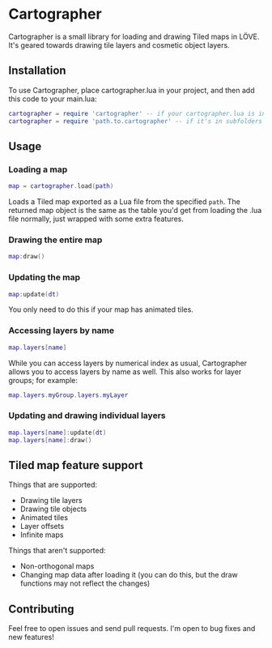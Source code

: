 # Cartographer
Cartographer is a small library for loading and drawing Tiled maps in LÖVE. It's geared towards drawing tile layers and cosmetic object layers.

## Installation
To use Cartographer, place cartographer.lua in your project, and then add this code to your main.lua:
```lua
cartographer = require 'cartographer' -- if your cartographer.lua is in the root directory
cartographer = require 'path.to.cartographer' -- if it's in subfolders
```

## Usage

### Loading a map
```lua
map = cartographer.load(path)
```
Loads a Tiled map exported as a Lua file from the specified `path`. The returned map object is the same as the table you'd get from loading the .lua file normally, just wrapped with some extra features.

### Drawing the entire map
```lua
map:draw()
```

### Updating the map
```lua
map:update(dt)
```
You only need to do this if your map has animated tiles.

### Accessing layers by name
```lua
map.layers[name]
```
While you can access layers by numerical index as usual, Cartographer allows you to access layers by name as well. This also works for layer groups; for example:
```lua
map.layers.myGroup.layers.myLayer
```

### Updating and drawing individual layers
```lua
map.layers[name]:update(dt)
map.layers[name]:draw()
```

## Tiled map feature support
Things that are supported:
- Drawing tile layers
- Drawing tile objects
- Animated tiles
- Layer offsets
- Infinite maps

Things that aren't supported:
- Non-orthogonal maps
- Changing map data after loading it (you can do this, but the draw functions may not reflect the changes)

## Contributing
Feel free to open issues and send pull requests. I'm open to bug fixes and new features!